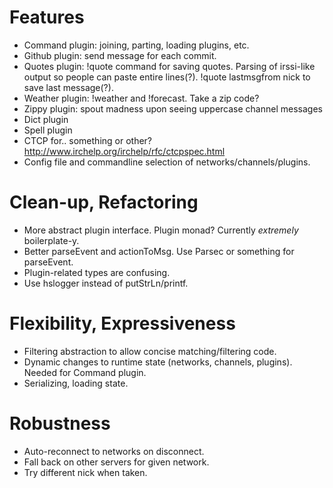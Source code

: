 # Features
- Command plugin: joining, parting, loading plugins, etc.
- Github plugin: send message for each commit.
- Quotes plugin: !quote command for saving quotes. Parsing of irssi-like output so people can paste entire lines(?). !quote lastmsgfrom nick to save last message(?).
- Weather plugin: !weather and !forecast. Take a zip code?
- Zippy plugin: spout madness upon seeing uppercase channel messages
- Dict plugin
- Spell plugin
- CTCP for.. something or other? http://www.irchelp.org/irchelp/rfc/ctcpspec.html
- Config file and commandline selection of networks/channels/plugins.

# Clean-up, Refactoring
- More abstract plugin interface. Plugin monad? Currently *extremely* boilerplate-y.
- Better parseEvent and actionToMsg. Use Parsec or something for parseEvent.
- Plugin-related types are confusing.
- Use hslogger instead of putStrLn/printf.

# Flexibility, Expressiveness
- Filtering abstraction to allow concise matching/filtering code.
- Dynamic changes to runtime state (networks, channels, plugins). Needed for Command plugin.
- Serializing, loading state.

# Robustness
- Auto-reconnect to networks on disconnect.
- Fall back on other servers for given network.
- Try different nick when taken.
